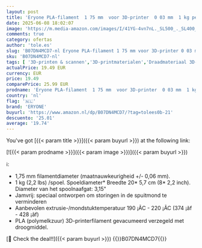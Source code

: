 ```yaml
---
layout: post
title: 'Eryone PLA-filament  1 75 mm  voor 3D-printer  0 03 mm  1 kg per spoel  wit'
date: 2025-06-08 18:02:07
image: 'https://m.media-amazon.com/images/I/41YG-4vn7nL._SL500_._SL400_.jpg'
comments: true
category: ofertas
author: 'tole.es'
slug: 'B07DN4MCD7-nl Eryone PLA-filament 1 75 mm voor 3D-printer 0 03 mm 1 kg...'
sku: 'B07DN4MCD7-nl'
tags: [ '3D-printen & scannen','3D-printmaterialen','Draadmateriaal 3D-printers','Zakelijk, industrie & wetenschap','eryone','🇳🇱', ]
actualPrice: 19.49 EUR
currency: EUR
price: 19.49
comparePrice: 25.99 EUR
prodname: 'Eryone PLA-filament  1 75 mm  voor 3D-printer  0 03 mm  1 kg per spoel  wit'
country: 'nl'
flag: '🇳🇱'
brand: 'ERYONE'
buyurl: 'https://www.amazon.nl/dp/B07DN4MCD7/?tag=tolees0b-21'
descuento: '25.01'
average: '19.74'
---
```


You've got [{{< param title >}}]({{< param buyurl >}}) at the following link:

[![{{< param prodname >}}]({{< param image >}})]({{< param buyurl >}})

ℹ️:

- 1,75 mm filamentdiameter (maatnauwkeurigheid +/- 0,06 mm).
- 1 kg (2,2 lbs) /spoel. Spoeldiameter* Breedte 20* 5,7 cm (8* 2,2 inch). Diameter van het spoolnaafgat: 3,15"
- Jamvrij: speciaal ontworpen om storingen in de spuitmond te verminderen
- Aanbevolen extrusie-/mondstuktemperatuur 190 ¡ÃC - 220 ¡ÃC (374 ¡ãf - 428 ¡ãf)
- PLA (polymelkzuur) 3D-printerfilament gevacumeerd verzegeld met droogmiddel.

[🛒 Check the deal!!]({{< param buyurl >}})
{{<world>}}B07DN4MCD7{{</world>}}
